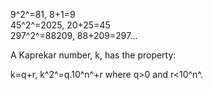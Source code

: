 9^2^=81, 8+1=9\
 45^2^=2025, 20+25=45\
 297^2^=88209, 88+209=297...

A Kaprekar number, k, has the property:

k=q+r, k^2^=q.10^n^+r where q\>0 and r\<10^n^.
